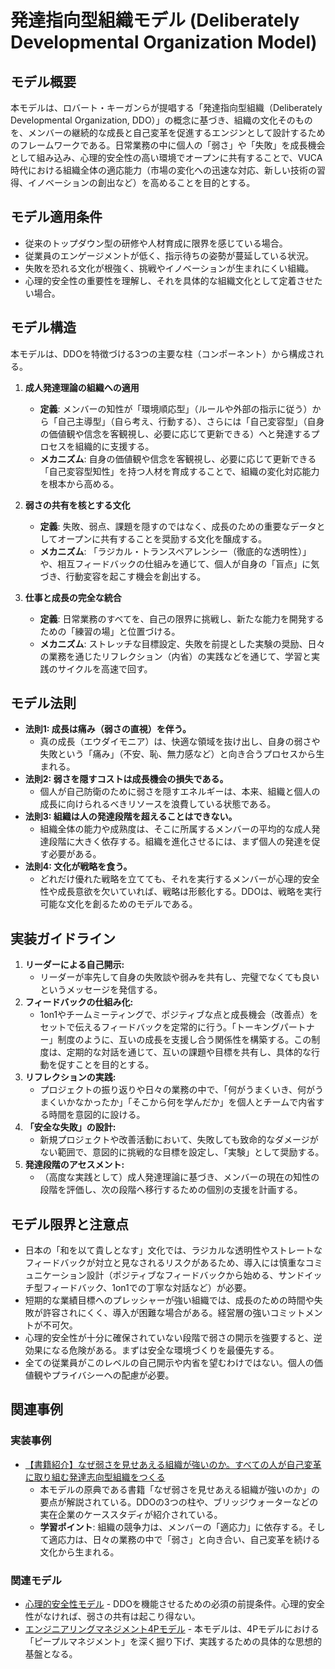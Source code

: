 # 発達指向型組織モデル (Deliberately Developmental Organization Model)

## モデル概要
本モデルは、ロバート・キーガンらが提唱する「発達指向型組織（Deliberately Developmental Organization, DDO）」の概念に基づき、組織の文化そのものを、メンバーの継続的な成長と自己変革を促進するエンジンとして設計するためのフレームワークである。日常業務の中に個人の「弱さ」や「失敗」を成長機会として組み込み、心理的安全性の高い環境でオープンに共有することで、VUCA時代における組織全体の適応能力（市場の変化への迅速な対応、新しい技術の習得、イノベーションの創出など）を高めることを目的とする。

## モデル適用条件
- 従来のトップダウン型の研修や人材育成に限界を感じている場合。
- 従業員のエンゲージメントが低く、指示待ちの姿勢が蔓延している状況。
- 失敗を恐れる文化が根強く、挑戦やイノベーションが生まれにくい組織。
- 心理的安全性の重要性を理解し、それを具体的な組織文化として定着させたい場合。

## モデル構造
本モデルは、DDOを特徴づける3つの主要な柱（コンポーネント）から構成される。

1.  **成人発達理論の組織への適用**
    -   **定義**: メンバーの知性が「環境順応型」（ルールや外部の指示に従う）から「自己主導型」（自ら考え、行動する）、さらには「自己変容型」（自身の価値観や信念を客観視し、必要に応じて更新できる）へと発達するプロセスを組織的に支援する。
    -   **メカニズム**: 自身の価値観や信念を客観視し、必要に応じて更新できる「自己変容型知性」を持つ人材を育成することで、組織の変化対応能力を根本から高める。

2.  **弱さの共有を核とする文化**
    -   **定義**: 失敗、弱点、課題を隠すのではなく、成長のための重要なデータとしてオープンに共有することを奨励する文化を醸成する。
    -   **メカニズム**: 「ラジカル・トランスペアレンシー（徹底的な透明性）」や、相互フィードバックの仕組みを通じて、個人が自身の「盲点」に気づき、行動変容を起こす機会を創出する。

3.  **仕事と成長の完全な統合**
    -   **定義**: 日常業務のすべてを、自己の限界に挑戦し、新たな能力を開発するための「練習の場」と位置づける。
    -   **メカニズム**: ストレッチな目標設定、失敗を前提とした実験の奨励、日々の業務を通じたリフレクション（内省）の実践などを通じて、学習と実践のサイクルを高速で回す。

## モデル法則
- **法則1: 成長は痛み（弱さの直視）を伴う。**
  -   真の成長（エウダイモニア）は、快適な領域を抜け出し、自身の弱さや失敗という「痛み」（不安、恥、無力感など）と向き合うプロセスから生まれる。
- **法則2: 弱さを隠すコストは成長機会の損失である。**
  -   個人が自己防衛のために弱さを隠すエネルギーは、本来、組織と個人の成長に向けられるべきリソースを浪費している状態である。
- **法則3: 組織は人の発達段階を超えることはできない。**
  -   組織全体の能力や成熟度は、そこに所属するメンバーの平均的な成人発達段階に大きく依存する。組織を進化させるには、まず個人の発達を促す必要がある。
- **法則4: 文化が戦略を食う。**
  -   どれだけ優れた戦略を立てても、それを実行するメンバーが心理的安全性や成長意欲を欠いていれば、戦略は形骸化する。DDOは、戦略を実行可能な文化を創るためのモデルである。

## 実装ガイドライン
1.  **リーダーによる自己開示:**
    -   リーダーが率先して自身の失敗談や弱みを共有し、完璧でなくても良いというメッセージを発信する。
2.  **フィードバックの仕組み化:**
    -   1on1やチームミーティングで、ポジティブな点と成長機会（改善点）をセットで伝えるフィードバックを定常的に行う。「トーキングパートナー」制度のように、互いの成長を支援し合う関係性を構築する。この制度は、定期的な対話を通じて、互いの課題や目標を共有し、具体的な行動を促すことを目的とする。
3.  **リフレクションの実践:**
    -   プロジェクトの振り返りや日々の業務の中で、「何がうまくいき、何がうまくいかなかったか」「そこから何を学んだか」を個人とチームで内省する時間を意図的に設ける。
4.  **「安全な失敗」の設計:**
    -   新規プロジェクトや改善活動において、失敗しても致命的なダメージがない範囲で、意図的に挑戦的な目標を設定し、「実験」として奨励する。
5.  **発達段階のアセスメント:**
    -   （高度な実践として）成人発達理論に基づき、メンバーの現在の知性の段階を評価し、次の段階へ移行するための個別の支援を計画する。

## モデル限界と注意点
- 日本の「和を以て貴しとなす」文化では、ラジカルな透明性やストレートなフィードバックが対立と見なされるリスクがあるため、導入には慎重なコミュニケーション設計（ポジティブなフィードバックから始める、サンドイッチ型フィードバック、1on1での丁寧な対話など）が必要。
- 短期的な業績目標へのプレッシャーが強い組織では、成長のための時間や失敗が許容されにくく、導入が困難な場合がある。経営層の強いコミットメントが不可欠。
- 心理的安全性が十分に確保されていない段階で弱さの開示を強要すると、逆効果になる危険がある。まずは安全な環境づくりを最優先する。
- 全ての従業員がこのレベルの自己開示や内省を望むわけではない。個人の価値観やプライバシーへの配慮が必要。

## 関連事例

### 実装事例
- [【書籍紹介】なぜ弱さを見せあえる組織が強いのか。すべての人が自己変革に取り組む発達志向型組織をつくる](https://note.com/motohiro0215/n/n1fb8a992c725)
  -   本モデルの原典である書籍「なぜ弱さを見せあえる組織が強いのか」の要点が解説されている。DDOの3つの柱や、ブリッジウォーターなどの実在企業のケーススタディが紹介されている。
  -   **学習ポイント**: 組織の競争力は、メンバーの「適応力」に依存する。そして適応力は、日々の業務の中で「弱さ」と向き合い、自己変革を続ける文化から生まれる。

### 関連モデル
- [心理的安全性モデル](../../02_Container/EngingeeringManager/心理的安全性モデル.md) - DDOを機能させるための必須の前提条件。心理的安全性がなければ、弱さの共有は起こり得ない。
- [エンジニアリングマネジメント4Pモデル](./エンジニアリングマネジメント4Pモデル.md) - 本モデルは、4Pモデルにおける「ピープルマネジメント」を深く掘り下げ、実践するための具体的な思想的基盤となる。
